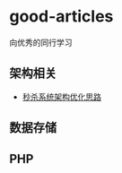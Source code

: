 # good-articles

向优秀的同行学习

##	架构相关
* [秒杀系统架构优化思路](https://mp.weixin.qq.com/s?__biz=MjM5ODYxMDA5OQ==&mid=2651959391&idx=1&sn=fb28fd5e5f0895ddb167406d8a735548&mpshare=1&scene=1&srcid=0215WsbIG4296Flc1pjkgKbD&pass_ticket=r963QN0cbHqlwTPWb2bfCrYXlLySCV39prTGNnbSJlJ89CSChqkQiYQmOHQsFeh6#rd)
    
## 数据存储

## PHP


